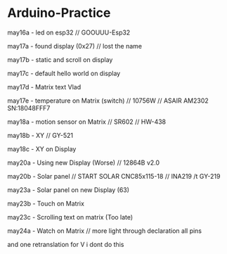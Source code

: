 # Arduino-Practice

may16a - led on esp32 // GOOUUU-Esp32

may17a - found display (0x27) // lost the name

may17b - static and scroll on display 

may17c - default hello world on display

may17d - Matrix text Vlad 

may17e - temperature on Matrix (switch) // 10756W // ASAIR AM2302 SN:18048FFF7

may18a - motion sensor on Matrix // SR602 // HW-438

may18b - XY // GY-521

may18c - XY on Display

may20a - Using new Display (Worse) // 12864B v2.0

may20b - Solar panel // START SOLAR CNC85x115-18 // INA219 /t GY-219

may23a - Solar panel on new Display (63)

may23b - Touch on Matrix

may23c - Scrolling text on matrix (Too late)

may24a - Watch on Matrix // more light through declaration all pins

and one retranslation for V i dont do this
